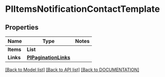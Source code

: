 # PIItemsNotificationContactTemplate

## Properties
Name | Type | Notes
------------ | ------------- | -------------
**Items** | **List<PINotificationContactTemplate>**
**Links** | **[**PIPaginationLinks**](../models/PIPaginationLinks.md)**

[[Back to Model list]](../../DOCUMENTATION.md#documentation-for-models) [[Back to API list]](../../DOCUMENTATION.md#documentation-for-api-endpoints) [[Back to DOCUMENTATION]](../../DOCUMENTATION.md)
